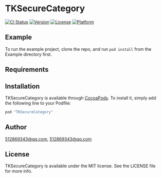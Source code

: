 # TKSecureCategory

[![CI Status](http://img.shields.io/travis/512869343@qq.com/TKSecureCategory.svg?style=flat)](https://travis-ci.org/512869343@qq.com/TKSecureCategory)
[![Version](https://img.shields.io/cocoapods/v/TKSecureCategory.svg?style=flat)](http://cocoapods.org/pods/TKSecureCategory)
[![License](https://img.shields.io/cocoapods/l/TKSecureCategory.svg?style=flat)](http://cocoapods.org/pods/TKSecureCategory)
[![Platform](https://img.shields.io/cocoapods/p/TKSecureCategory.svg?style=flat)](http://cocoapods.org/pods/TKSecureCategory)

## Example

To run the example project, clone the repo, and run `pod install` from the Example directory first.

## Requirements

## Installation

TKSecureCategory is available through [CocoaPods](http://cocoapods.org). To install
it, simply add the following line to your Podfile:

```ruby
pod "TKSecureCategory"
```

## Author

512869343@qq.com, 512869343@qq.com

## License

TKSecureCategory is available under the MIT license. See the LICENSE file for more info.
